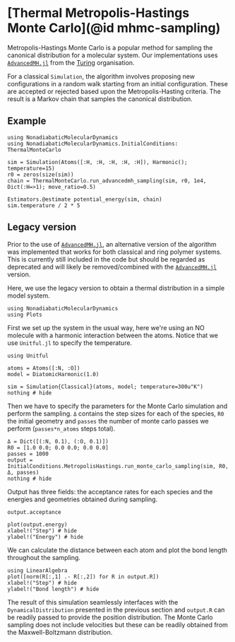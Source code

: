 # [Thermal Metropolis-Hastings Monte Carlo](@id mhmc-sampling)

Metropolis-Hastings Monte Carlo is a popular method for sampling the canonical
distribution for a molecular system.
Our implementations uses [`AdvancedMH.jl`](https://github.com/TuringLang/AdvancedMH.jl)
from the [Turing](https://turing.ml/stable/) organisation.

For a classical `Simulation`, the algorithm involves proposing new configurations in a
random walk starting from an initial configuration.
These are accepted or rejected based upon the Metropolis-Hasting criteria.
The result is a Markov chain that samples the canonical distribution.

## Example

```@example mh
using NonadiabaticMolecularDynamics
using NonadiabaticMolecularDynamics.InitialConditions: ThermalMonteCarlo

sim = Simulation(Atoms([:H, :H, :H, :H, :H]), Harmonic(); temperature=15)
r0 = zeros(size(sim))
chain = ThermalMonteCarlo.run_advancedmh_sampling(sim, r0, 1e4, Dict(:H=>1); move_ratio=0.5)
```

```@repl mh
Estimators.@estimate potential_energy(sim, chain)
sim.temperature / 2 * 5
```

## Legacy version

Prior to the use of [`AdvancedMH.jl`](https://github.com/TuringLang/AdvancedMH.jl),
an alternative version of the algorithm was implemented that works for both classical
and ring polymer systems.
This is currently still included in the code but should be regarded as deprecated and
will likely be removed/combined with the [`AdvancedMH.jl`](https://github.com/TuringLang/AdvancedMH.jl)
version.

Here, we use the legacy version to obtain a thermal distribution in a simple
model system.

```@setup monte
using NonadiabaticMolecularDynamics
using Plots
```
First we set up the system in the usual way, here we're using an NO molecule with
a harmonic interaction between the atoms.
Notice that we use `Unitful.jl` to specify the temperature.
```@example monte
using Unitful

atoms = Atoms([:N, :O])
model = DiatomicHarmonic(1.0)

sim = Simulation{Classical}(atoms, model; temperature=300u"K")
nothing # hide
```

Then we have to specify the parameters for the Monte Carlo simulation and perform the sampling.
`Δ` contains the step sizes for each of the species, `R0` the initial geometry and `passes` the
number of monte carlo passes we perform (`passes*n_atoms` steps total).
```@example monte
Δ = Dict([(:N, 0.1), (:O, 0.1)])
R0 = [1.0 0.0; 0.0 0.0; 0.0 0.0]
passes = 1000
output = InitialConditions.MetropolisHastings.run_monte_carlo_sampling(sim, R0, Δ, passes)
nothing # hide
```

Output has three fields: the acceptance rates for each species and the energies and geometries
obtained during sampling.
```@repl monte
output.acceptance
```
```@example monte
plot(output.energy)
xlabel!("Step") # hide
ylabel!("Energy") # hide
```

We can calculate the distance between each atom and plot the bond length throughout the sampling.
```@example monte
using LinearAlgebra
plot([norm(R[:,1] .- R[:,2]) for R in output.R])
xlabel!("Step") # hide
ylabel!("Bond length") # hide
```

The result of this simulation seamlessly interfaces with the `DynamicalDistribution`
presented in the previous section and `output.R` can be readily passed to provide
the position distribution.
The Monte Carlo sampling does not include velocities but these can be readily
obtained from the Maxwell-Boltzmann distribution.
